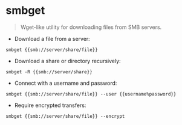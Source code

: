 # smbget

> Wget-like utility for downloading files from SMB servers.

- Download a file from a server:

`smbget {{smb://server/share/file}}`

- Download a share or directory recursively:

`smbget -R {{smb://server/share}}`

- Connect with a username and password:

`smbget {{smb://server/share/file}} --user {{username%password}}`

- Require encrypted transfers:

`smbget {{smb://server/share/file}} --encrypt`
